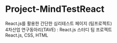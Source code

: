 # Project-MindTestReact
React.js를 활용한 간단한 심리테스트 페이지 (팀프로젝트)
<br>
4차산업 연구동아리(TAVE) : React.js 스터디 팀 프로젝트
<br>
React.js, CSS, HTML
